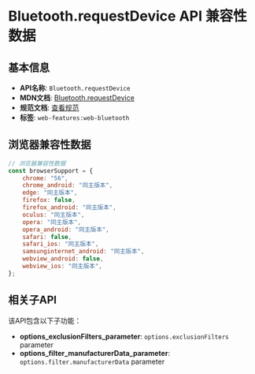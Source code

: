 # Bluetooth.requestDevice API 兼容性数据

## 基本信息

- **API名称**: `Bluetooth.requestDevice`
- **MDN文档**: [Bluetooth.requestDevice](https://developer.mozilla.org/docs/Web/API/Bluetooth/requestDevice)
- **规范文档**: [查看规范](https://webbluetoothcg.github.io/web-bluetooth/#dom-bluetooth-requestdevice)
- **标签**: `web-features:web-bluetooth`

## 浏览器兼容性数据

```javascript
// 浏览器兼容性数据
const browserSupport = {
    chrome: "56",
    chrome_android: "同主版本",
    edge: "同主版本",
    firefox: false,
    firefox_android: "同主版本",
    oculus: "同主版本",
    opera: "同主版本",
    opera_android: "同主版本",
    safari: false,
    safari_ios: "同主版本",
    samsunginternet_android: "同主版本",
    webview_android: false,
    webview_ios: "同主版本",
};

```

## 相关子API

该API包含以下子功能：

- **options_exclusionFilters_parameter**: `options.exclusionFilters` parameter
- **options_filter_manufacturerData_parameter**: `options.filter.manufacturerData` parameter

